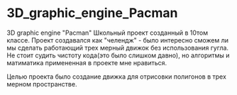 # 3D_graphic_engine_Pacman
3D graphic engine "Pacman"
Школьный проект созданный в 10том классе. 
Проект создавался как "челендж" - было интересно сможем ли мы сделать работающий трех мерный движок без использования гугла.
Не стоит судить чистоту кода(это было слишком давно), но алгоритмы и матиматика примененная в проекте мне нравиться.

Целью проекта было создание движка для отрисовки полигонов в трех мерном пространстве.

